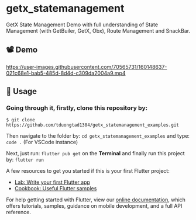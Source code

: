 # getx_statemanagement

GetX State Management Demo with full understanding of State Management (with GetBuiler, GetX, Obx), Route Management and SnackBar.

## **📽️ Demo**

https://user-images.githubusercontent.com/70565731/160148637-021c68e1-bab5-485d-8d4d-c309da2004a9.mp4


## **📕 Usage**
### Going through it, firstly, clone this repository by:

```$ git clone https://github.com/tduongtad1304/getx_statemanagement_examples.git```

Then navigate to the folder by: ``` cd getx_statemanagement_examples ``` and type: ``` code . ``` (For VSCode instance)

Next, just run: ``` flutter pub get ``` on the **Terminal** and finally run this project by: ``` flutter run ```


A few resources to get you started if this is your first Flutter project:

- [Lab: Write your first Flutter app](https://flutter.dev/docs/get-started/codelab)
- [Cookbook: Useful Flutter samples](https://flutter.dev/docs/cookbook)

For help getting started with Flutter, view our
[online documentation](https://flutter.dev/docs), which offers tutorials,
samples, guidance on mobile development, and a full API reference.

